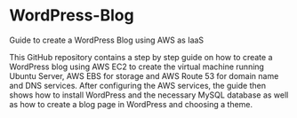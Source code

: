 # WordPress-Blog
Guide to create a WordPress Blog using AWS as IaaS

This GitHub repository contains a step by step guide on how to create a WordPress blog using AWS EC2 to create the virtual machine running Ubuntu Server, AWS EBS for storage and AWS Route 53 for domain name and DNS services. After configuring the AWS services, the guide then shows how to install WordPress and the necessary MySQL database as well as how to create a blog page in WordPress and choosing a theme.